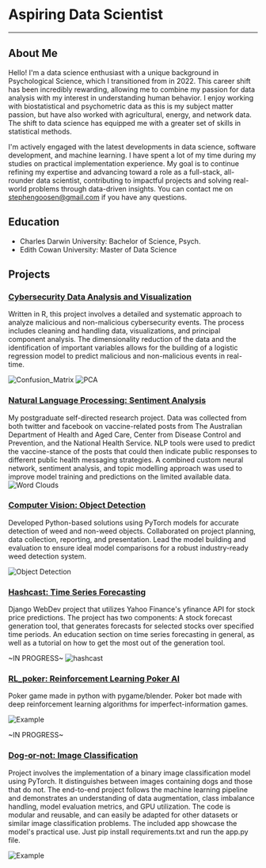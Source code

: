 # Aspiring Data Scientist
---
## About Me
Hello! I'm a data science enthusiast with a unique background in Psychological Science, which I transitioned from in 2022. This career shift has been incredibly rewarding, allowing me to combine my passion for data analysis with my interest in understanding human behavior. I enjoy working with biostatistical and psychometric data as this is my subject matter passion, but have also worked with agricultural, energy, and network data. The shift to data science has equipped me with a greater set of skills in statistical methods.

I'm actively engaged with the latest developments in data science, software development, and machine learning. I have spent a lot of my time during my studies on practical implementation experience. My goal is to continue refining my expertise and advancing toward a role as a full-stack, all-rounder data scientist, contributing to impactful projects and solving real-world problems through data-driven insights. You can contact me on stephengoosen@gmail.com if you have any questions. 

## Education
- Charles Darwin University: Bachelor of Science, Psych.
- Edith Cowan University: Master of Data Science

## Projects

### [Cybersecurity Data Analysis and Visualization](cybersecurity.html)
Written in R, this project involves a detailed and systematic approach to analyze malicious and non-malicious cybersecurity events. The process includes cleaning and handling data, visualizations, and principal component analysis. The dimensionality reduction of the data and the identification of important variables allows for the building of a logistic regression model to predict malicious and non-malicious events in real-time. 

![Confusion_Matrix](/assets/img/confusion_matrices.png) ![PCA](/assets/img/PCA.png)

### [Natural Language Processing: Sentiment Analysis](/assets/files/twitter.pdf)
My postgraduate self-directed research project. Data was collected from both twitter and facebook on vaccine-related posts from The Australian Department of Health and Aged Care, Center from Disease Control and Prevention, and the National Health Service. NLP tools were used to predict the vaccine-stance of the posts that could then indicate public responses to different public health messaging strategies. A combined custom neural network, sentiment analysis, and topic modelling approach was used to improve model training and predictions on the limited available data.
![Word Clouds](/assets/img/word_clouds.png)

### [Computer Vision: Object Detection](/assets/files/computer_vision.pdf)
Developed Python-based solutions using PyTorch models for accurate detection of weed and non-weed objects. Collaborated on project planning, data collection, reporting, and presentation. Lead the model building and evaluation to ensure ideal model comparisons for a robust industry-ready weed detection system. 

![Object Detection](/assets/img/computer_vision.jpg)

### [Hashcast: Time Series Forecasting](https://github.com/StephenGoosen/hashcast)
Django WebDev project that utilizes Yahoo Finance's yfinance API for stock price predictions. The project has two components: A stock forecast generation tool, that generates forecasts for selected stocks over specified time periods. An education section on time series forecasting in general, as well as a tutorial on how to get the most out of the generation tool.

~IN PROGRESS~
![hashcast](/assets/img/hashcast.png)

### [RL_poker: Reinforcement Learning Poker AI](https://github.com/StephenGoosen/RL_poker)
Poker game made in python with pygame/blender. Poker bot made with deep reinforcement learning algorithms for imperfect-information games. 

![Example](/assets/img/poker.png)

~IN PROGRESS~

### [Dog-or-not: Image Classification](https://github.com/StephenGoosen/dog-or-not)
Project involves the implementation of a binary image classification model using PyTorch. It distinguishes between images containing dogs and those that do not. The end-to-end project follows the machine learning pipeline and demonstrates an understanding of data augmentation, class imbalance handling, model evaluation metrics, and GPU utilization. The code is modular and reusable, and can easily be adapted for other datasets or similar image classification problems. The included app showcase the model's practical use. Just pip install requirements.txt and run the app.py file.

![Example](/assets/img/Example.png)




